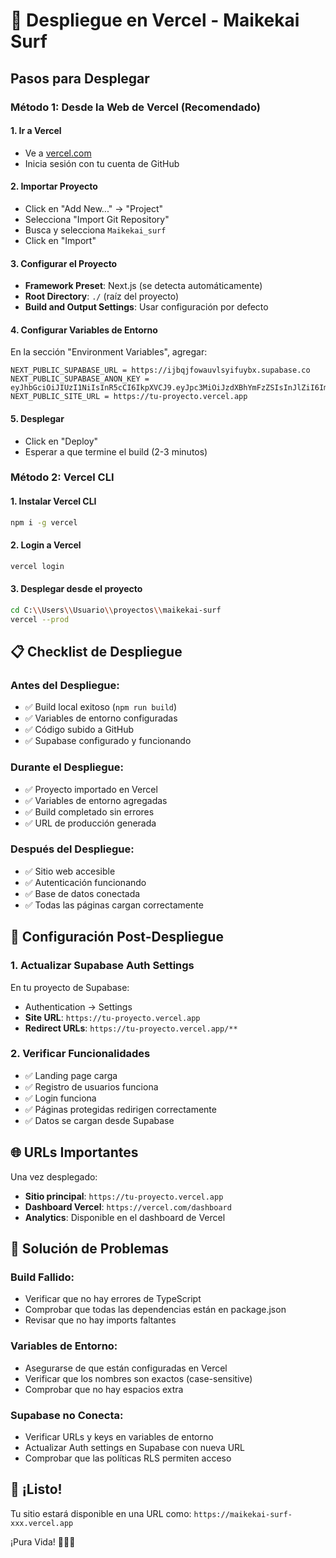 # 🚀 Despliegue en Vercel - Maikekai Surf

## Pasos para Desplegar

### Método 1: Desde la Web de Vercel (Recomendado)

#### 1. Ir a Vercel
- Ve a [vercel.com](https://vercel.com)
- Inicia sesión con tu cuenta de GitHub

#### 2. Importar Proyecto
- Click en "Add New..." → "Project"
- Selecciona "Import Git Repository"
- Busca y selecciona `Maikekai_surf`
- Click en "Import"

#### 3. Configurar el Proyecto
- **Framework Preset**: Next.js (se detecta automáticamente)
- **Root Directory**: `./` (raíz del proyecto)
- **Build and Output Settings**: Usar configuración por defecto

#### 4. Configurar Variables de Entorno
En la sección "Environment Variables", agregar:

```
NEXT_PUBLIC_SUPABASE_URL = https://ijbqjfowauvlsyifuybx.supabase.co
NEXT_PUBLIC_SUPABASE_ANON_KEY = eyJhbGciOiJIUzI1NiIsInR5cCI6IkpXVCJ9.eyJpc3MiOiJzdXBhYmFzZSIsInJlZiI6ImlqYnFqZm93YXV2bHN5aWZ1eWJ4Iiwicm9sZSI6ImFub24iLCJpYXQiOjE3NTU2NjExNzQsImV4cCI6MjA3MTIzNzE3NH0.QJccXrX2tcBKv05pR9MzUrb2iLBMibVGJoKCSjXRkWg
NEXT_PUBLIC_SITE_URL = https://tu-proyecto.vercel.app
```

#### 5. Desplegar
- Click en "Deploy"
- Esperar a que termine el build (2-3 minutos)

### Método 2: Vercel CLI

#### 1. Instalar Vercel CLI
```bash
npm i -g vercel
```

#### 2. Login a Vercel
```bash
vercel login
```

#### 3. Desplegar desde el proyecto
```bash
cd C:\\Users\\Usuario\\proyectos\\maikekai-surf
vercel --prod
```

## 📋 Checklist de Despliegue

### Antes del Despliegue:
- ✅ Build local exitoso (`npm run build`)
- ✅ Variables de entorno configuradas
- ✅ Código subido a GitHub
- ✅ Supabase configurado y funcionando

### Durante el Despliegue:
- ✅ Proyecto importado en Vercel
- ✅ Variables de entorno agregadas
- ✅ Build completado sin errores
- ✅ URL de producción generada

### Después del Despliegue:
- ✅ Sitio web accesible
- ✅ Autenticación funcionando
- ✅ Base de datos conectada
- ✅ Todas las páginas cargan correctamente

## 🔧 Configuración Post-Despliegue

### 1. Actualizar Supabase Auth Settings
En tu proyecto de Supabase:
- Authentication → Settings
- **Site URL**: `https://tu-proyecto.vercel.app`
- **Redirect URLs**: `https://tu-proyecto.vercel.app/**`

### 2. Verificar Funcionalidades
- ✅ Landing page carga
- ✅ Registro de usuarios funciona
- ✅ Login funciona
- ✅ Páginas protegidas redirigen correctamente
- ✅ Datos se cargan desde Supabase

## 🌐 URLs Importantes

Una vez desplegado:
- **Sitio principal**: `https://tu-proyecto.vercel.app`
- **Dashboard Vercel**: `https://vercel.com/dashboard`
- **Analytics**: Disponible en el dashboard de Vercel

## 🚨 Solución de Problemas

### Build Fallido:
- Verificar que no hay errores de TypeScript
- Comprobar que todas las dependencias están en package.json
- Revisar que no hay imports faltantes

### Variables de Entorno:
- Asegurarse de que están configuradas en Vercel
- Verificar que los nombres son exactos (case-sensitive)
- Comprobar que no hay espacios extra

### Supabase no Conecta:
- Verificar URLs y keys en variables de entorno
- Actualizar Auth settings en Supabase con nueva URL
- Comprobar que las políticas RLS permiten acceso

## 🎉 ¡Listo!

Tu sitio estará disponible en una URL como:
`https://maikekai-surf-xxx.vercel.app`

¡Pura Vida! 🌊🏄‍♂️
